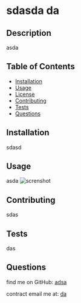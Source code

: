 # sdasda da   
  ## Description
  asda
  ## Table of Contents
  - [Installation](#installation)
  - [Usage](#usage)
  - [License](#license)
  - [Contributing](#contributing)
  - [Tests](#tests)
  - [Questions](#questions)
  
  ## Installation
  sdasd
  
  ## Usage
  asda
  ![screnshot](./assets/images/screenshot.png)
  
  ## Contributing
  sdas
  
  ## Tests
  das
  
  ## Questions
  find me on GitHub: [adsa](http://gtihub.com/adsa)

  contract email me at: [da](mailto:da)
